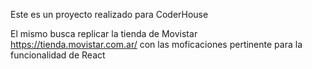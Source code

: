 Este es un proyecto realizado para CoderHouse

El mismo busca replicar la tienda de Movistar https://tienda.movistar.com.ar/ con las moficaciones pertinente para la funcionalidad de React